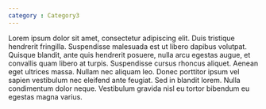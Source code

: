 ```yaml
---
category : Category3
---
```



Lorem ipsum dolor sit amet, consectetur adipiscing elit. Duis tristique hendrerit fringilla. Suspendisse malesuada est ut libero dapibus volutpat. Quisque blandit, ante quis hendrerit posuere, nulla arcu egestas augue, et convallis quam libero at turpis. Suspendisse cursus rhoncus aliquet. Aenean eget ultrices massa. Nullam nec aliquam leo. Donec porttitor ipsum vel sapien vestibulum nec eleifend ante feugiat. Sed in blandit lorem. Nulla condimentum dolor neque. Vestibulum gravida nisl eu tortor bibendum eu egestas magna varius.